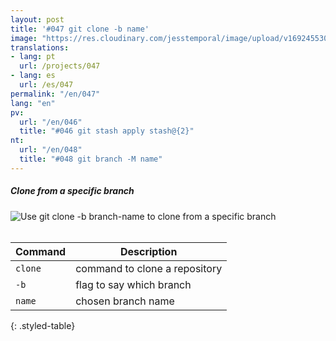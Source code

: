 ```yaml
---
layout: post
title: '#047 git clone -b name'
image: "https://res.cloudinary.com/jesstemporal/image/upload/v1692455304/gitfichas/en/047/047-thumbnail_bzbacw.jpg"
translations:
- lang: pt
  url: /projects/047
- lang: es
  url: /es/047
permalink: "/en/047"
lang: "en"
pv:
  url: "/en/046"
  title: "#046 git stash apply stash@{2}"
nt:
  url: "/en/048"
  title: "#048 git branch -M name"
---
```

##### Clone from a specific branch

<img alt="Use git clone -b branch-name to clone from a specific branch" src="https://res.cloudinary.com/jesstemporal/image/upload/v1692455304/gitfichas/en/047/047-full_h1ucwe.jpg"><br><br>

| Command | Description |
|---------|-------------|
| `clone` | command to clone a repository |
| `-b` | flag to say which branch |
| `name` | chosen branch name |
{: .styled-table}

<!--
<br>

Read more about this command in the following blog post:

<a href="FILL">
  <strong>FILL</strong>
</a>
-->
